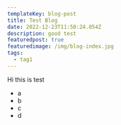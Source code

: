 ```yaml
---
templateKey: blog-post
title: Test Blog
date: 2022-12-23T11:50:24.054Z
description: good test
featuredpost: true
featuredimage: /img/blog-index.jpg
tags:
  - tag1
---
```

H﻿i this is test

* a﻿
* b﻿
* c﻿
* d